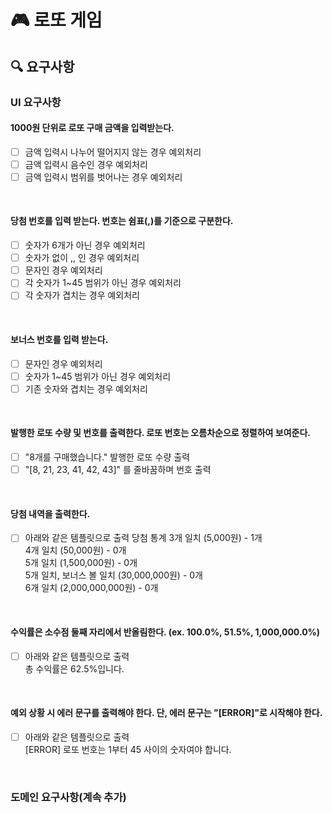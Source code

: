 # 🎮 로또 게임
## 🔍 요구사항
### UI 요구사항
#### 1000원 단위로 로또 구매 금액을 입력받는다.
- [ ] 금액 입력시 나누어 떨어지지 않는 경우 예외처리
- [ ] 금액 입력시 음수인 경우 예외처리
- [ ] 금액 입력시 범위를 벗어나는 경우 예외처리

<br> 

#### 당첨 번호를 입력 받는다. 번호는 쉼표(,)를 기준으로 구분한다.
- [ ] 숫자가 6개가 아닌 경우 예외처리
- [ ] 숫자가 없이 ,, 인 경우 예외처리
- [ ] 문자인 경우 예외처리
- [ ] 각 숫자가 1~45 범위가 아닌 경우 예외처리
- [ ] 각 숫자가 겹치는 경우 예외처리

<br> 

#### 보너스 번호를 입력 받는다.
- [ ] 문자인 경우 예외처리
- [ ] 숫자가 1~45 범위가 아닌 경우 예외처리
- [ ] 기존 숫자와 겹치는 경우 예외처리

<br> 

#### 발행한 로또 수량 및 번호를 출력한다. 로또 번호는 오름차순으로 정렬하여 보여준다.
- [ ] "8개를 구매했습니다." 발행한 로또 수량 출력
- [ ] "[8, 21, 23, 41, 42, 43]" 를 줄바꿈하며 번호 출력

<br> 

#### 당첨 내역을 출력한다.
- [ ] 아래와 같은 템플릿으로 출력
  당첨 통계
3개 일치 (5,000원) - 1개 <br>
4개 일치 (50,000원) - 0개 <br>
5개 일치 (1,500,000원) - 0개 <br>
5개 일치, 보너스 볼 일치 (30,000,000원) - 0개 <br>
6개 일치 (2,000,000,000원) - 0개

<br> 

#### 수익률은 소수점 둘째 자리에서 반올림한다. (ex. 100.0%, 51.5%, 1,000,000.0%)
 - [ ] 아래와 같은 템플릿으로 출력 <br>
  총 수익률은 62.5%입니다.

<br> 

#### 예외 상황 시 에러 문구를 출력해야 한다. 단, 에러 문구는 "[ERROR]"로 시작해야 한다.
- [ ] 아래와 같은 템플릿으로 출력 <br>
  [ERROR] 로또 번호는 1부터 45 사이의 숫자여야 합니다.

<br>

### 도메인 요구사항(계속 추가) 